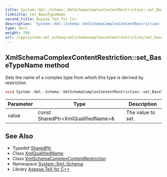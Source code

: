 ```yaml
---
title: System::Xml::Schema::XmlSchemaComplexContentRestriction::set_BaseTypeName method
linktitle: set_BaseTypeName
second_title: Aspose.TeX for C++
description: 'System::Xml::Schema::XmlSchemaComplexContentRestriction::set_BaseTypeName method. Sets the name of a complex type from which this type is derived by restriction in C++.'
type: docs
weight: 700
url: /cpp/system.xml.schema/xmlschemacomplexcontentrestriction/set_basetypename/
---
```

## XmlSchemaComplexContentRestriction::set_BaseTypeName method


Sets the name of a complex type from which this type is derived by restriction.

```cpp
void System::Xml::Schema::XmlSchemaComplexContentRestriction::set_BaseTypeName(const SharedPtr<XmlQualifiedName> &value)
```


| Parameter | Type | Description |
| --- | --- | --- |
| value | const SharedPtr\<XmlQualifiedName\>\& | The value to set. |

## See Also

* Typedef [SharedPtr](../../../system/sharedptr/)
* Class [XmlQualifiedName](../../../system.xml/xmlqualifiedname/)
* Class [XmlSchemaComplexContentRestriction](../)
* Namespace [System::Xml::Schema](../../)
* Library [Aspose.TeX for C++](../../../)
